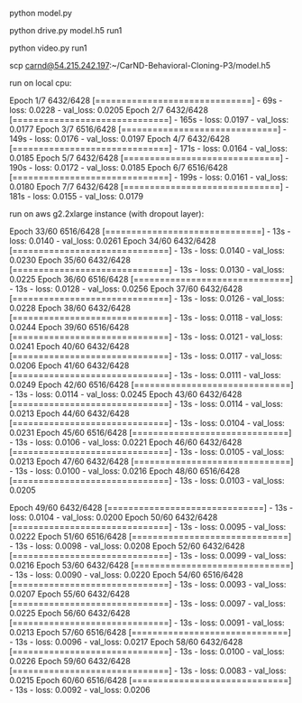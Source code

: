 python model.py

python drive.py model.h5 run1

python video.py run1

scp carnd@54.215.242.197:~/CarND-Behavioral-Cloning-P3/model.h5 

run on local cpu:

Epoch 1/7
6432/6428 [==============================] - 69s - loss: 0.0228 - val_loss: 0.0205
Epoch 2/7
6432/6428 [==============================] - 165s - loss: 0.0197 - val_loss: 0.0177
Epoch 3/7
6516/6428 [==============================] - 149s - loss: 0.0176 - val_loss: 0.0197
Epoch 4/7
6432/6428 [==============================] - 171s - loss: 0.0164 - val_loss: 0.0185
Epoch 5/7
6432/6428 [==============================] - 190s - loss: 0.0172 - val_loss: 0.0185
Epoch 6/7
6516/6428 [==============================] - 199s - loss: 0.0161 - val_loss: 0.0180
Epoch 7/7
6432/6428 [==============================] - 181s - loss: 0.0155 - val_loss: 0.0179

run on aws g2.2xlarge instance (with dropout layer):


Epoch 33/60
6516/6428 [==============================] - 13s - loss: 0.0140 - val_loss: 0.0261
Epoch 34/60
6432/6428 [==============================] - 13s - loss: 0.0140 - val_loss: 0.0230
Epoch 35/60
6432/6428 [==============================] - 13s - loss: 0.0130 - val_loss: 0.0225
Epoch 36/60
6516/6428 [==============================] - 13s - loss: 0.0128 - val_loss: 0.0256
Epoch 37/60
6432/6428 [==============================] - 13s - loss: 0.0126 - val_loss: 0.0228
Epoch 38/60
6432/6428 [==============================] - 13s - loss: 0.0118 - val_loss: 0.0244
Epoch 39/60
6516/6428 [==============================] - 13s - loss: 0.0121 - val_loss: 0.0241
Epoch 40/60
6432/6428 [==============================] - 13s - loss: 0.0117 - val_loss: 0.0206
Epoch 41/60
6432/6428 [==============================] - 13s - loss: 0.0111 - val_loss: 0.0249
Epoch 42/60
6516/6428 [==============================] - 13s - loss: 0.0114 - val_loss: 0.0245
Epoch 43/60
6432/6428 [==============================] - 13s - loss: 0.0114 - val_loss: 0.0213
Epoch 44/60
6432/6428 [==============================] - 13s - loss: 0.0104 - val_loss: 0.0231
Epoch 45/60
6516/6428 [==============================] - 13s - loss: 0.0106 - val_loss: 0.0221
Epoch 46/60
6432/6428 [==============================] - 13s - loss: 0.0105 - val_loss: 0.0213
Epoch 47/60
6432/6428 [==============================] - 13s - loss: 0.0100 - val_loss: 0.0216
Epoch 48/60
6516/6428 [==============================] - 13s - loss: 0.0103 - val_loss: 0.0205


Epoch 49/60
6432/6428 [==============================] - 13s - loss: 0.0104 - val_loss: 0.0200
Epoch 50/60
6432/6428 [==============================] - 13s - loss: 0.0095 - val_loss: 0.0222
Epoch 51/60
6516/6428 [==============================] - 13s - loss: 0.0098 - val_loss: 0.0208
Epoch 52/60
6432/6428 [==============================] - 13s - loss: 0.0099 - val_loss: 0.0216
Epoch 53/60
6432/6428 [==============================] - 13s - loss: 0.0090 - val_loss: 0.0220
Epoch 54/60
6516/6428 [==============================] - 13s - loss: 0.0093 - val_loss: 0.0207
Epoch 55/60
6432/6428 [==============================] - 13s - loss: 0.0097 - val_loss: 0.0225
Epoch 56/60
6432/6428 [==============================] - 13s - loss: 0.0091 - val_loss: 0.0213
Epoch 57/60
6516/6428 [==============================] - 13s - loss: 0.0096 - val_loss: 0.0217
Epoch 58/60
6432/6428 [==============================] - 13s - loss: 0.0100 - val_loss: 0.0226
Epoch 59/60
6432/6428 [==============================] - 13s - loss: 0.0083 - val_loss: 0.0215
Epoch 60/60
6516/6428 [==============================] - 13s - loss: 0.0092 - val_loss: 0.0206